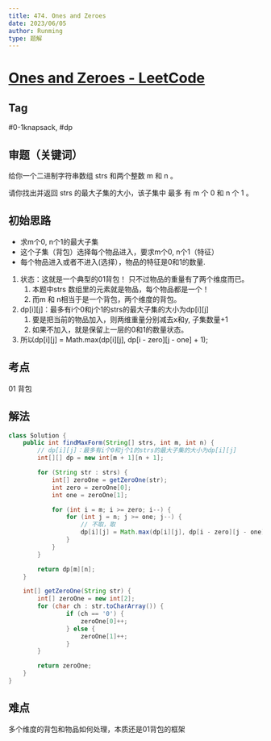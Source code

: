 ```yaml
---
title: 474. Ones and Zeroes
date: 2023/06/05
author: Runming
type: 题解
---
```


# [Ones and Zeroes - LeetCode](https://leetcode.com/problems/ones-and-zeroes/description/)
## Tag
#0-1knapsack, #dp

## 审题（关键词） 
给你一个二进制字符串数组 strs 和两个整数 m 和 n 。

请你找出并返回 strs 的最大子集的大小，该子集中 最多 有 m 个 0 和 n 个 1 。


## 初始思路  
- 求m个0, n个1的最大子集
- 这个子集（背包）选择每个物品进入，要求m个0, n个1（特征）
- 每个物品进入或者不进入(选择），物品的特征是0和1的数量.
1. 状态：这就是一个典型的01背包！ 只不过物品的重量有了两个维度而已。
   1. 本题中strs 数组里的元素就是物品，每个物品都是一个！
   2. 而m 和 n相当于是一个背包，两个维度的背包。
2. dp[i][j]：最多有i个0和j个1的strs的最大子集的大小为dp[i][j]
   1. 要是把当前的物品加入，则两维重量分别减去x和y, 子集数量+1
   2. 如果不加入，就是保留上一层的0和1的数量状态。
3. 所以dp[i][j] = Math.max(dp[i][j], dp[i - zero][j - one] + 1);


## 考点  
01 背包
## 解法  
```java
class Solution {
    public int findMaxForm(String[] strs, int m, int n) {
        // dp[i][j]：最多有i个0和j个1的strs的最大子集的大小为dp[i][j]
        int[][] dp = new int[m + 1][n + 1];

        for (String str : strs) {
            int[] zeroOne = getZeroOne(str);
            int zero = zeroOne[0];
            int one = zeroOne[1];

            for (int i = m; i >= zero; i--) {
                for (int j = n; j >= one; j--) {
                    // 不取，取
                    dp[i][j] = Math.max(dp[i][j], dp[i - zero][j - one] + 1);
                }
            }
        }

        return dp[m][n];
    }

    int[] getZeroOne(String str) {
        int[] zeroOne = new int[2];
        for (char ch : str.toCharArray()) {
                if (ch == '0') {
                    zeroOne[0]++;
                } else {
                    zeroOne[1]++;
                }
        }

        return zeroOne;
    }
}
```

## 难点
多个维度的背包和物品如何处理，本质还是01背包的框架